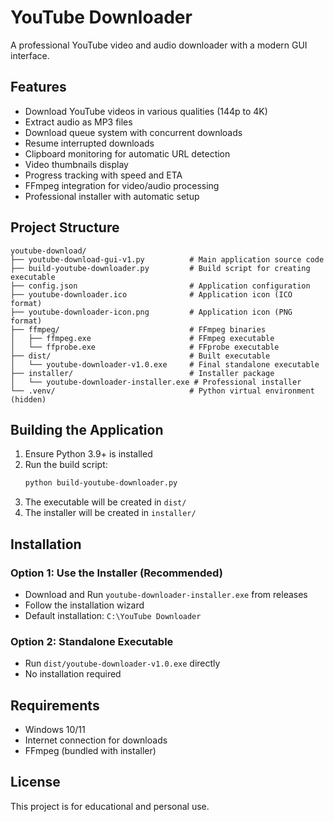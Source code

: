 # YouTube Downloader

A professional YouTube video and audio downloader with a modern GUI interface.

## Features

- Download YouTube videos in various qualities (144p to 4K)
- Extract audio as MP3 files
- Download queue system with concurrent downloads
- Resume interrupted downloads
- Clipboard monitoring for automatic URL detection
- Video thumbnails display
- Progress tracking with speed and ETA
- FFmpeg integration for video/audio processing
- Professional installer with automatic setup

## Project Structure

```
youtube-download/
├── youtube-download-gui-v1.py          # Main application source code
├── build-youtube-downloader.py         # Build script for creating executable
├── config.json                         # Application configuration
├── youtube-downloader.ico              # Application icon (ICO format)
├── youtube-downloader-icon.png         # Application icon (PNG format)
├── ffmpeg/                             # FFmpeg binaries
│   ├── ffmpeg.exe                      # FFmpeg executable
│   └── ffprobe.exe                     # FFprobe executable
├── dist/                               # Built executable
│   └── youtube-downloader-v1.0.exe     # Final standalone executable
├── installer/                          # Installer package
│   └── youtube-downloader-installer.exe # Professional installer
└── .venv/                              # Python virtual environment (hidden)
```

## Building the Application

1. Ensure Python 3.9+ is installed
2. Run the build script:
   ```bash
   python build-youtube-downloader.py
   ```
3. The executable will be created in `dist/`
4. The installer will be created in `installer/`

## Installation

### Option 1: Use the Installer (Recommended)
- Download and Run `youtube-downloader-installer.exe` from releases
- Follow the installation wizard
- Default installation: `C:\YouTube Downloader`

### Option 2: Standalone Executable
- Run `dist/youtube-downloader-v1.0.exe` directly
- No installation required

## Requirements

- Windows 10/11
- Internet connection for downloads
- FFmpeg (bundled with installer)

## License

This project is for educational and personal use.
